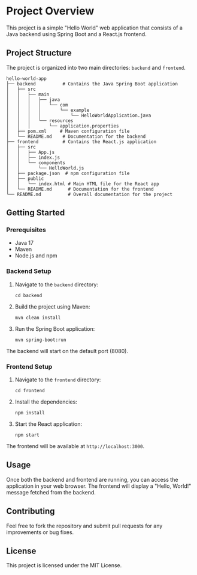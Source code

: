# Project Overview

This project is a simple "Hello World" web application that consists of a Java backend using Spring Boot and a React.js frontend. 

## Project Structure

The project is organized into two main directories: `backend` and `frontend`.

```
hello-world-app
├── backend          # Contains the Java Spring Boot application
│   ├── src
│   │   ├── main
│   │   │   ├── java
│   │   │   │   └── com
│   │   │   │       └── example
│   │   │   │           └── HelloWorldApplication.java
│   │   │   └── resources
│   │   │       └── application.properties
│   ├── pom.xml     # Maven configuration file
│   └── README.md    # Documentation for the backend
├── frontend         # Contains the React.js application
│   ├── src
│   │   ├── App.js
│   │   ├── index.js
│   │   └── components
│   │       └── HelloWorld.js
│   ├── package.json  # npm configuration file
│   ├── public
│   │   └── index.html # Main HTML file for the React app
│   └── README.md      # Documentation for the frontend
└── README.md          # Overall documentation for the project
```

## Getting Started

### Prerequisites

- Java 17
- Maven
- Node.js and npm

### Backend Setup

1. Navigate to the `backend` directory:
   ```
   cd backend
   ```

2. Build the project using Maven:
   ```
   mvn clean install
   ```

3. Run the Spring Boot application:
   ```
   mvn spring-boot:run
   ```

The backend will start on the default port (8080).

### Frontend Setup

1. Navigate to the `frontend` directory:
   ```
   cd frontend
   ```

2. Install the dependencies:
   ```
   npm install
   ```

3. Start the React application:
   ```
   npm start
   ```

The frontend will be available at `http://localhost:3000`.

## Usage

Once both the backend and frontend are running, you can access the application in your web browser. The frontend will display a "Hello, World!" message fetched from the backend.

## Contributing

Feel free to fork the repository and submit pull requests for any improvements or bug fixes. 

## License

This project is licensed under the MIT License.